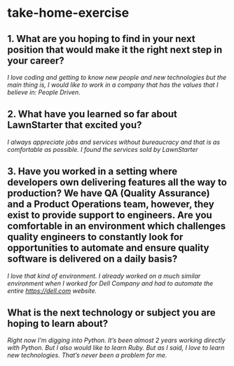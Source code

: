 # take-home-exercise



## 1. What are you hoping to find in your next position that would make it the right next step in your career?
*I love coding and getting to know new people and new technologies but the main thing is, I would like to work in a company that has the values that I believe in: People Driven*.

## 2. What have you learned so far about LawnStarter that excited you?
*I always appreciate jobs and services without bureaucracy and that is as comfortable as possible. I found the services sold by LawnStarter*

## 3. Have you worked in a setting where developers own delivering features all the way to production? We have QA (Quality Assurance) and a Product Operations team, however, they exist to provide support to engineers. Are you comfortable in an environment which challenges quality engineers to constantly look for opportunities to automate and ensure quality software is delivered on a daily basis?
*I love that kind of environment. I already worked on a much similar environment when I worked for Dell Company and had to automate the entire https://dell.com website.*

## What is the next technology or subject you are hoping to learn about?
*Right now I’m digging into Python. It’s been almost 2 years working directly with Python. But I also would like to learn Ruby. But as I said, I love to learn new technologies. That’s never been a problem for me.*
